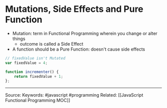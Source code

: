 # Mutations, Side Effects and Pure Function
- Mutation: term in Functional Programming wherein you change or alter things
	- outcome is called a Side Effect
- A function should be a Pure Function: doesn't cause side effects

```js
// fixedValue isn't Mutated
var fixedValue = 4;

function incrementer() {
	return fixedValue + 1;
};
```
---
Source:
Keywords: #javascript #programming 
Related: [[JavaScript Functional Programming MOC]]